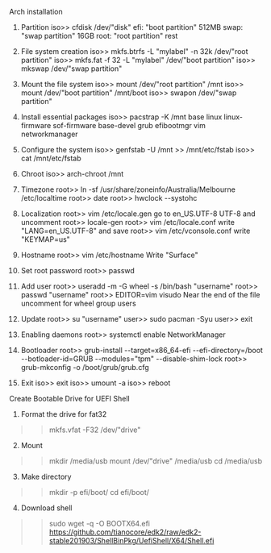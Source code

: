 Arch installation

1. Partition
iso>> cfdisk /dev/"disk"
efi: "boot partition" 512MB
swap: "swap partition" 16GB
root: "root partition" rest

2. File system creation
iso>> mkfs.btrfs -L "mylabel" -n 32k /dev/"root partition"
iso>> mkfs.fat -f 32 -L "mylabel" /dev/"boot partition"
iso>> mkswap /dev/"swap partition"

3. Mount the file system
iso>> mount /dev/"root partition" /mnt
iso>> mount /dev/"boot partition" /mnt/boot
iso>> swapon /dev/"swap partition"

4. Install essential packages
iso>> pacstrap -K /mnt base linux linux-firmware sof-firmware base-devel grub efibootmgr vim networkmanager

5. Configure the system
iso>> genfstab -U /mnt >> /mnt/etc/fstab
iso>> cat /mnt/etc/fstab

6. Chroot
iso>> arch-chroot /mnt

7. Timezone
root>> ln -sf /usr/share/zoneinfo/Australia/Melbourne /etc/localtime
root>> date
root>> hwclock --systohc

8. Localization
root>> vim /etc/locale.gen
go to en_US.UTF-8 UTF-8 and uncomment
root>> locale-gen
root>> vim /etc/locale.conf
write "LANG=en_US.UTF-8" and save
root>> vim /etc/vconsole.conf
write "KEYMAP=us"

9. Hostname
root>> vim /etc/hostname
Write "Surface"

10. Set root password
root>> passwd

11. Add user
root>> useradd -m -G wheel -s /bin/bash "username"
root>> passwd "username"
root>> EDITOR=vim visudo
Near the end of the file uncomment for wheel group users

12. Update
root>> su "username"
user>> sudo pacman -Syu
user>> exit

13. Enabling daemons
root>> systemctl enable NetworkManager

14. Bootloader
root>> grub-install --target=x86_64-efi --efi-directory=/boot --botloader-id=GRUB --modules="tpm" --disable-shim-lock
root>> grub-mkconfig -o /boot/grub/grub.cfg

15. Exit
iso>> exit
iso>> umount -a
iso>> reboot


Create Bootable Drive for UEFI Shell
1. Format the drive for fat32
>> mkfs.vfat -F32 /dev/"drive"
2. Mount
>> mkdir /media/usb
>> mount /dev/"drive" /media/usb
>> cd /media/usb
3. Make directory
>> mkdir -p efi/boot/
>> cd efi/boot/
4. Download shell
>> sudo wget -q -O BOOTX64.efi https://github.com/tianocore/edk2/raw/edk2-stable201903/ShellBinPkg/UefiShell/X64/Shell.efi
